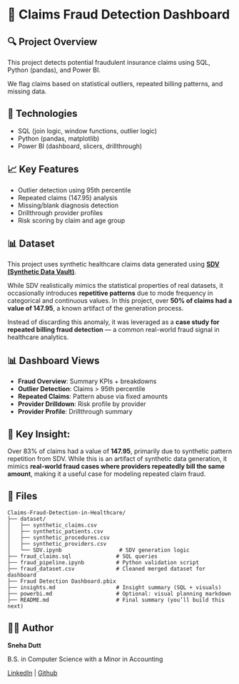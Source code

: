 # 🏥 Claims Fraud Detection Dashboard

## 🔍 Project Overview
This project detects potential fraudulent insurance claims using SQL, Python (pandas), and Power BI. 

We flag claims based on statistical outliers, repeated billing patterns, and missing data.

## 🔗 Technologies
- SQL (join logic, window functions, outlier logic)
- Python (pandas, matplotlib)
- Power BI (dashboard, slicers, drillthrough)

## 📈 Key Features
- Outlier detection using 95th percentile
- Repeated claims (147.95) analysis
- Missing/blank diagnosis detection
- Drillthrough provider profiles
- Risk scoring by claim and age group

## 📊 Dataset

This project uses synthetic healthcare claims data generated using **[SDV (Synthetic Data Vault)](https://sdv.dev/)**. 

While SDV realistically mimics the statistical properties of real datasets, it occasionally introduces **repetitive patterns** due to mode frequency in categorical and continuous values. In this project, over **50% of claims had a value of 147.95**, a known artifact of the generation process.

Instead of discarding this anomaly, it was leveraged as a **case study for repeated billing fraud detection** — a common real-world fraud signal in healthcare analytics.


## 📊 Dashboard Views
- **Fraud Overview**: Summary KPIs + breakdowns
- **Outlier Detection**: Claims > 95th percentile
- **Repeated Claims**: Pattern abuse via fixed amounts
- **Provider Drilldown**: Risk profile by provider
- **Provider Profile**: Drillthrough summary

## 🧠 Key Insight:
Over 83% of claims had a value of **147.95**, primarily due to synthetic pattern repetition from SDV. While this is an artifact of synthetic data generation, it mimics **real-world fraud cases where providers repeatedly bill the same amount**, making it a useful case for modeling repeated claim fraud.


## 📂 Files
```
Claims-Fraud-Detection-in-Healthcare/
├── dataset/
│   ├── synthetic_claims.csv
│   ├── synthetic_patients.csv
│   ├── synthetic_procedures.csv
│   ├── synthetic_providers.csv
│   └── SDV.ipynb                  # SDV generation logic
├── fraud_claims.sql              # SQL queries
├── fraud_pipeline.ipynb          # Python validation script
├── fraud_dataset.csv             # Cleaned merged dataset for dashboard
├── Fraud Detection Dashboard.pbix
├── insights.md                   # Insight summary (SQL + visuals)
├── powerbi.md                    # Optional: visual planning markdown
├── README.md                     # Final summary (you’ll build this next)
```

## 👩‍💻 Author

**Sneha Dutt**

B.S. in Computer Science with a Minor in Accounting  

[LinkedIn](www.linkedin.com/in/sneha-dutt) |
[Github](https://github.com/snehaaa8) 


